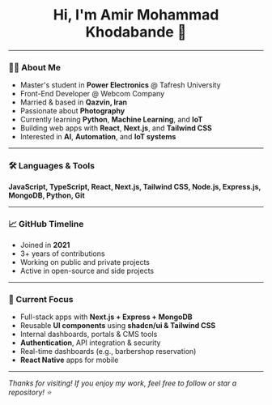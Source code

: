 <h1 align="center">Hi, I'm Amir Mohammad Khodabande 👋</h1>

---

### 👨‍💻 About Me

- Master's student in **Power Electronics** @ Tafresh University  
- Front-End Developer @ Webcom Company  
- Married & based in **Qazvin, Iran**  
- Passionate about **Photography**  
- Currently learning **Python**, **Machine Learning**, and **IoT**  
- Building web apps with **React**, **Next.js**, and **Tailwind CSS**  
- Interested in **AI**, **Automation**, and **IoT systems**

---

### 🛠️ Languages & Tools

**JavaScript, TypeScript, React, Next.js, Tailwind CSS, Node.js, Express.js, MongoDB, Python, Git**

---

### 📈 GitHub Timeline

- Joined in **2021**  
- 3+ years of contributions  
- Working on public and private projects  
- Active in open-source and side projects

---

### 🔧 Current Focus

- Full-stack apps with **Next.js + Express + MongoDB**  
- Reusable **UI components** using **shadcn/ui & Tailwind CSS**  
- Internal dashboards, portals & CMS tools  
- **Authentication**, API integration & security  
- Real-time dashboards (e.g., barbershop reservation)  
- **React Native** apps for mobile

---

_Thanks for visiting! If you enjoy my work, feel free to follow or star a repository! ⭐_
